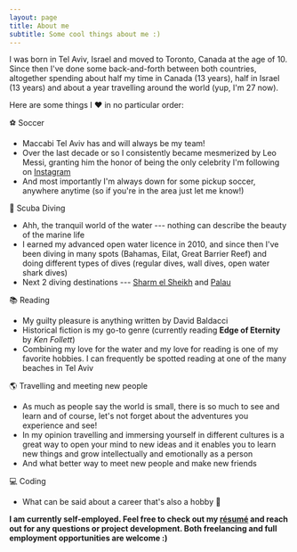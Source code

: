 ```yaml
---
layout: page
title: About me
subtitle: Some cool things about me :)
---
```


I was born in Tel Aviv, Israel and moved to Toronto, Canada at the age of 10. Since then I've done some back-and-forth between both countries, altogether spending about half my time in Canada (13 years), half in Israel (13 years) and about a year travelling around the world (yup, I'm 27 now).


Here are some things I ❤ in no particular order:


⚽ Soccer
* Maccabi Tel Aviv has and will always be my team!
* Over the last decade or so I consistently became mesmerized by Leo Messi, granting him the honor of being the only celebrity I'm following on [Instagram](https://www.instagram.com/benattali/)
* And most importantly I'm always down for some pickup soccer, anywhere anytime (so if you're in the area just let me know!)
  
  
🐠 Scuba Diving
* Ahh, the tranquil world of the water --- nothing can describe the beauty of the marine life
* I earned my advanced open water licence in 2010, and since then I've been diving in many spots (Bahamas, Eilat, Great Barrier Reef) and doing different types of dives (regular dives, wall dives, open water shark dives)
* Next 2 diving destinations --- [Sharm el Sheikh](https://www.google.com/maps/place/Sharm+El-Sheikh,+Qesm+Sharm+Ash+Sheikh,+South+Sinai+Governorate,+Egypt/@27.946844,34.2787126,12z/data=!3m1!4b1!4m5!3m4!1s0x14533bca3624d2e3:0xdd987e9c1945fd9c!8m2!3d27.9654198!4d34.3617769) and [Palau](https://www.google.com/maps/place/Palau/@5.4403639,130.7994425,7z/data=!3m1!4b1!4m5!3m4!1s0x328445b4a2af0399:0x12ed1edd39a1ebbb!8m2!3d7.51498!4d134.58252)
  
  
📚 Reading
* My guilty pleasure is anything written by David Baldacci
* Historical fiction is my go-to genre (currently reading **Edge of Eternity** by _Ken Follett_)
* Combining my love for the water and my love for reading is one of my favorite hobbies. I can frequently be spotted reading at one of the many beaches in Tel Aviv
  
  
🌎 Travelling and meeting new people
* As much as people say the world is small, there is so much to see and learn and of course, let's not forget about the adventures you experience and see!
* In my opinion travelling and immersing yourself in different cultures is a great way to open your mind to new ideas and it enables you to learn new things and grow intellectually and emotionally as a person
* And what better way to meet new people and make new friends
  
  
💻 Coding
* What can be said about a career that's also a hobby 🙂

**I am currently self-employed. Feel free to check out my [résumé](https://benattali.github.io/resume) and reach out for any questions or project development. Both freelancing and full employment opportunities are welcome :)**

